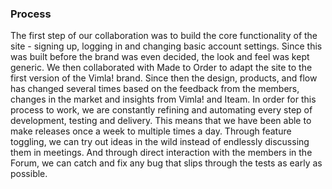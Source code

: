 ### Process

The first step of our collaboration was to build the core functionality of the site - signing up, logging in and changing basic account settings. Since this was built before the brand was even decided, the look and feel was kept generic. We then collaborated with Made to Order to adapt the site to the first version of the Vimla! brand. Since then the design, products, and flow has changed several times based on the feedback from the members, changes in the market and insights from Vimla! and Iteam. In order for this process to work,  we are constantly refining and automating every step of development, testing and delivery. This means that we have been able to make releases once a week to multiple times a day. Through feature toggling, we can try out ideas in the wild instead of endlessly discussing them in meetings. And through direct interaction with the members in the Forum, we can catch and fix any bug that slips through the tests as early as possible.
